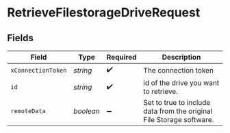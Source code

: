 # RetrieveFilestorageDriveRequest


## Fields

| Field                                                                | Type                                                                 | Required                                                             | Description                                                          |
| -------------------------------------------------------------------- | -------------------------------------------------------------------- | -------------------------------------------------------------------- | -------------------------------------------------------------------- |
| `xConnectionToken`                                                   | *string*                                                             | :heavy_check_mark:                                                   | The connection token                                                 |
| `id`                                                                 | *string*                                                             | :heavy_check_mark:                                                   | id of the drive you want to retrieve.                                |
| `remoteData`                                                         | *boolean*                                                            | :heavy_minus_sign:                                                   | Set to true to include data from the original File Storage software. |